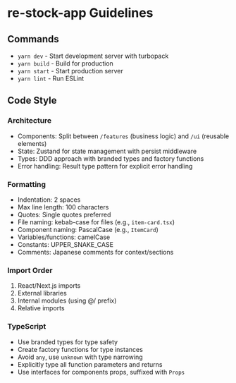 # re-stock-app Guidelines

## Commands
- `yarn dev` - Start development server with turbopack
- `yarn build` - Build for production
- `yarn start` - Start production server
- `yarn lint` - Run ESLint

## Code Style

### Architecture
- Components: Split between `/features` (business logic) and `/ui` (reusable elements)
- State: Zustand for state management with persist middleware
- Types: DDD approach with branded types and factory functions
- Error handling: Result type pattern for explicit error handling

### Formatting
- Indentation: 2 spaces
- Max line length: 100 characters
- Quotes: Single quotes preferred
- File naming: kebab-case for files (e.g., `item-card.tsx`)
- Component naming: PascalCase (e.g., `ItemCard`)
- Variables/functions: camelCase
- Constants: UPPER_SNAKE_CASE
- Comments: Japanese comments for context/sections

### Import Order
1. React/Next.js imports
2. External libraries
3. Internal modules (using @/ prefix)
4. Relative imports

### TypeScript
- Use branded types for type safety
- Create factory functions for type instances
- Avoid `any`, use `unknown` with type narrowing
- Explicitly type all function parameters and returns
- Use interfaces for components props, suffixed with `Props`
